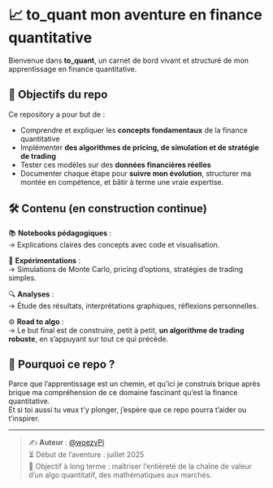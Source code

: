 # 📈 to_quant mon aventure en finance quantitative

Bienvenue dans **to_quant**, un carnet de bord vivant et structuré de mon apprentissage en finance quantitative.

## 🎯 Objectifs du repo

Ce repository a pour but de :
- Comprendre et expliquer les **concepts fondamentaux** de la finance quantitative 
- Implémenter **des algorithmes de pricing, de simulation et de stratégie de trading**
- Tester ces modèles sur des **données financières réelles**
- Documenter chaque étape pour **suivre mon évolution**, structurer ma montée en compétence, et bâtir à terme une vraie expertise.

## 🛠️ Contenu (en construction continue)

📚 **Notebooks pédagogiques** :  
→ Explications claires des concepts avec code et visualisation.

🧪 **Expérimentations** :  
→ Simulations de Monte Carlo, pricing d’options, stratégies de trading simples.

🔍 **Analyses** :  
→ Étude des résultats, interprétations graphiques, réflexions personnelles.

⚙️ **Road to algo** :  
→ Le but final est de construire, petit à petit, **un algorithme de trading robuste**, en s’appuyant sur tout ce qui précède.

## 🚀 Pourquoi ce repo ?

Parce que l’apprentissage est un chemin, et qu’ici je construis brique après brique ma compréhension de ce domaine fascinant qu’est la finance quantitative.  
Et si toi aussi tu veux t’y plonger, j’espère que ce repo pourra t’aider ou t’inspirer.

---

> ✍️ **Auteur** : [@woezyPi](https://github.com/woezyPi)  
> ⏳ Début de l’aventure : juillet 2025  
> 🔮 Objectif à long terme : maîtriser l’entièreté de la chaîne de valeur d’un algo quantitatif, des mathématiques aux marchés.

